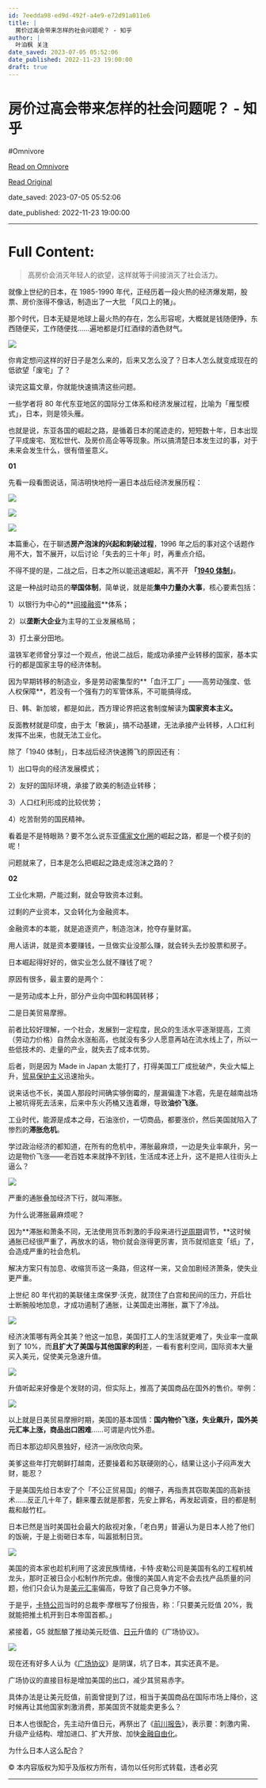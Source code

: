 ```yaml
---
id: 7eedda98-ed9d-492f-a4e9-e72d91a011e6
title: |
  房价过高会带来怎样的社会问题呢？ - 知乎
author: |
  叶泊枫​​ 关注
date_saved: 2023-07-05 05:52:06
date_published: 2022-11-23 19:00:00
draft: true
---
```


# 房价过高会带来怎样的社会问题呢？ - 知乎
#Omnivore

[Read on Omnivore](https://omnivore.app/me/https-www-zhihu-com-question-403538977-answer-2447033931-18925773bae)

[Read Original](https://www.zhihu.com/question/403538977/answer/2447033931)

date_saved: 2023-07-05 05:52:06

date_published: 2022-11-23 19:00:00

--- 

# Full Content: 

> 高房价会消灭年轻人的欲望，这样就等于间接消灭了社会活力。

就像上世纪的日本，在 1985-1990 年代，正经历着一段火热的经济爆发期，股票、房价涨得不像话，制造出了一大批 「风口上的猪」。

那个时代，日本无疑是地球上最火热的存在，怎么形容呢，大概就是钱随便挣，东西随便买，工作随便找……遍地都是灯红酒绿的酒色财气。

![](https://proxy-prod.omnivore-image-cache.app/2120x1440,sF6v2-CIxQH3Cl5bBI9ilEBnFguWx8K0FPRZsFXgezb8/https://pic1.zhimg.com/50/v2-e47fced65240cee05564714b792d1408_720w.jpg?source=1940ef5c)

你肯定想问这样的好日子是怎么来的，后来又怎么没了？日本人怎么就变成现在的低欲望「废宅」了？

读完这篇文章，你就能快速搞清这些问题。

一些学者将 80 年代东亚地区的国际分工体系和经济发展过程，比喻为「雁型模式」，日本，则是领头雁。

也就是说，东亚各国的崛起之路，是循着日本的尾迹走的，短短数十年，日本出现了平成废宅、宽松世代、及房价高企等等现象。所以搞清楚日本发生过的事，对于未来会发生什么，很有借鉴意义。

**01**

先看一段看图说话，简洁明快地捋一遍日本战后经济发展历程：

![](https://proxy-prod.omnivore-image-cache.app/1080x7588,sDYgL7W6Zpw3SRdfdsP1xP-VkSVq4f6SEqFqSGV_pBIA/https://pica.zhimg.com/50/v2-10109c2007c09a948d9ab3af6589cc2a_720w.jpg?source=1940ef5c)

![](https://proxy-prod.omnivore-image-cache.app/1080x7588,sKvfkdeaPlaWT6RFmlJ3vRshnZqdIc4jprWg1dUzeF9A/https://pic1.zhimg.com/50/v2-193106b8aca335a829a99222c44b4270_720w.jpg?source=1940ef5c)

![](https://proxy-prod.omnivore-image-cache.app/1071x1184,slSgtg3kCqR8L5kPaYwa-uTcIRKuh93RenlF-5HXbTRo/https://pic1.zhimg.com/50/v2-2a44fa7e6d6dd4e6b58d3b52e3459cca_720w.jpg?source=1940ef5c)

本篇重心，在于聊透**房产泡沫的兴起和刺破过程**，1996 年之后的事对这个话题作用不大，暂不展开，以后讨论「失去的三十年」时，再重点介绍。

不得不提的是，二战之后，日本之所以能迅速崛起，离不开 **「[1940 体制](https://www.zhihu.com/search?q=1940%20%E4%BD%93%E5%88%B6&search%5Fsource=Entity&hybrid%5Fsearch%5Fsource=Entity&hybrid%5Fsearch%5Fextra=%7B%22sourceType%22%3A%22answer%22%2C%22sourceId%22%3A2447033931%7D)」**。

这是一种战时动员的**举国体制**，简单说，就是能**集中力量办大事**，核心要素包括：

1）以银行为中心的**[间接融资](https://www.zhihu.com/search?q=%E9%97%B4%E6%8E%A5%E8%9E%8D%E8%B5%84&search%5Fsource=Entity&hybrid%5Fsearch%5Fsource=Entity&hybrid%5Fsearch%5Fextra=%7B%22sourceType%22%3A%22answer%22%2C%22sourceId%22%3A2447033931%7D)**体系；

2）以**垄断大企业**为主导的工业发展格局；

3）打土豪分田地。

温铁军老师曾分享过一个观点，他说二战后，能成功承接产业转移的国家，基本实行的都是国家主导的经济体制。

因为早期转移的制造业，多是劳动密集型的**「血汗工厂」——高劳动强度、低人权保障**，若没有一个强有力的军管体系，不可能搞得成。

日、韩、新加坡，都是如此，西方理论界把这套制度解读为**国家资本主义。**

反面教材就是印度，由于太「散装」，搞不动基建，无法承接产业转移，人口红利发挥不出来，也就无法工业化。

除了「1940 体制」，日本战后经济快速腾飞的原因还有：

1）出口导向的经济发展模式；

2）友好的国际环境，承接了欧美的制造业转移；

3）人口红利形成的比较优势；

4）吃苦耐劳的国民精神。

看着是不是特眼熟？要不怎么说东亚[儒家文化圈](https://www.zhihu.com/search?q=%E5%84%92%E5%AE%B6%E6%96%87%E5%8C%96%E5%9C%88&search%5Fsource=Entity&hybrid%5Fsearch%5Fsource=Entity&hybrid%5Fsearch%5Fextra=%7B%22sourceType%22%3A%22answer%22%2C%22sourceId%22%3A2447033931%7D)的崛起之路，都是一个模子刻的呢！

问题就来了，日本是怎么把崛起之路走成泡沫之路的？ 

**02**

工业化末期，产能过剩，就会导致资本过剩。

过剩的产业资本，又会转化为金融资本。

金融资本的本能，就是追逐资产，制造泡沫，抢夺存量财富。

用人话讲，就是资本要赚钱，一旦做实业没那么赚，就会转头去炒股票和房子。

日本崛起得好好的，做实业怎么就不赚钱了呢？

原因有很多，最主要的是两个：

一是劳动成本上升，部分产业向中国和韩国转移；

二是日美贸易摩擦。

前者比较好理解，一个社会，发展到一定程度，民众的生活水平逐渐提高，工资（劳动力价格）自然会水涨船高，也就没有多少人愿意再站在流水线上了，所以一些低技术的、走量的产业，就失去了成本优势。

后者，则是因为 Made in Japan 太能打了，打得美国工厂成批破产，失业大幅上升，[贸易保护主义](https://www.zhihu.com/search?q=%E8%B4%B8%E6%98%93%E4%BF%9D%E6%8A%A4%E4%B8%BB%E4%B9%89&search%5Fsource=Entity&hybrid%5Fsearch%5Fsource=Entity&hybrid%5Fsearch%5Fextra=%7B%22sourceType%22%3A%22answer%22%2C%22sourceId%22%3A2447033931%7D)迅速抬头。

说来话也不长，美国人那段时间确实够倒霉的，屋漏偏逢下冰雹，先是在越南战场上被坑得死去活来，后来中东火药桶又连着爆，导致**油价飞涨**。

工业时代，能源是成本之母，石油涨价，一切商品，都要涨价，然后美国就陷入了惨烈的**滞胀危机**。

学过政治经济的都知道，在所有的危机中，滞胀最麻烦，一边是失业率飙升，另一边是物价飞涨——老百姓本来就挣不到钱，生活成本还上升，这不是把人往街头上逼么？

![](https://proxy-prod.omnivore-image-cache.app/2560x1340,sGwWKBxmeyfvNnWTJIH9qhwoOH0I6gkFlXCIoc4JKgdk/https://pic1.zhimg.com/50/v2-cb8b53a033d5bcf98af44452c63e06e2_720w.jpg?source=1940ef5c)

严重的通胀叠加经济下行，就叫滞胀。

为什么说滞胀最麻烦呢？

因为**滞胀和萧条不同，无法使用货币刺激的手段来进行[逆周期](https://www.zhihu.com/search?q=%E9%80%86%E5%91%A8%E6%9C%9F&search%5Fsource=Entity&hybrid%5Fsearch%5Fsource=Entity&hybrid%5Fsearch%5Fextra=%7B%22sourceType%22%3A%22answer%22%2C%22sourceId%22%3A2447033931%7D)调节，**这时候通胀已经很严重了，再放水的话，物价就会涨得更厉害，货币就彻底变「纸」了，会造成严重的社会危机。

解决方案只有加息、收缩货币这一条路，但这样一来，又会加剧经济萧条，使失业更严重。

上世纪 80 年代初的美联储主席保罗·沃克，就顶住了白宫和民间的压力，开启壮士断腕般地加息，才成功遏制了通胀，让美国走出滞胀，赢下了冷战。

![](https://proxy-prod.omnivore-image-cache.app/2560x1242,sWn7ttxh6cJN5N3dzK8NsEvRuTR-TY9ilY4S4iifqYuc/https://picx.zhimg.com/50/v2-7fb18e925f4a06638e206df594e94421_720w.jpg?source=1940ef5c)

经济决策哪有两全其美？他这一加息，美国打工人的生活就更难了，失业率一度飙到了 10%，而**且扩大了美国与其他国家的利**差，一看有套利空间，国际资本大量买入美元，促使美元急速升值。

![](https://proxy-prod.omnivore-image-cache.app/2560x1381,sTqyRat65ndvAWmH6LvdqDghQNyMNs-RGShhm-4IuKtM/https://pic1.zhimg.com/50/v2-275fe058f395a7acf81a4a8b21e18b79_720w.jpg?source=1940ef5c)

升值听起来好像是个发财的词，但实际上，推高了美国商品在国外的售价。举例：

![](https://proxy-prod.omnivore-image-cache.app/2560x1432,s92LfpLON3peVXcLk7IKpFrFgxJmUnseYl-K5Bao_NbQ/https://picx.zhimg.com/50/v2-963effe141acb8801c10e0c5e5ea0c50_720w.jpg?source=1940ef5c)

以上就是日美贸易摩擦时期，美国的基本国情：**国内物价飞涨，失业飙升，国外美元汇率上涨，商品出口困难**……可谓是内忧外患。

而日本那边却风景独好，经济一派欣欣向荣。

美爹这些年打完朝鲜打越南，还要操着和苏联硬刚的心，结果让这小子闷声发大财，能忍？

于是美国先给日本安了个「不公正贸易国」的帽子，再指责其窃取美国的高新技术……反正几十年了，翻来覆去就是那套，先安上罪名，再发起调查，目的都是制裁和敲竹杠。

日本已然是当时美国社会最大的敌视对象，「老白男」普遍认为是日本人抢了他们的饭碗，于是上街砸日本车，叫嚣抵制日货。

![](https://proxy-prod.omnivore-image-cache.app/2557x1440,sdQ5gMyumpHR4ehXc4wPdQCj-QGRqlWGSyF555_1pECA/https://pic1.zhimg.com/50/v2-bd1466f77c270610c757613aae830f98_720w.jpg?source=1940ef5c)

美国的资本家也趁机利用了这波民族情绪，卡特·皮勒公司是美国有名的工程机械龙头，那时正被日企小松制作所完虐。傲慢的美国人肯定不会去找产品质量的问题，他们只会认为是[美元汇率](https://www.zhihu.com/search?q=%E7%BE%8E%E5%85%83%E6%B1%87%E7%8E%87&search%5Fsource=Entity&hybrid%5Fsearch%5Fsource=Entity&hybrid%5Fsearch%5Fextra=%7B%22sourceType%22%3A%22answer%22%2C%22sourceId%22%3A2447033931%7D)偏高，导致了自己竞争力不够。

于是乎，[卡特公司](https://www.zhihu.com/search?q=%E5%8D%A1%E7%89%B9%E5%85%AC%E5%8F%B8&search%5Fsource=Entity&hybrid%5Fsearch%5Fsource=Entity&hybrid%5Fsearch%5Fextra=%7B%22sourceType%22%3A%22answer%22%2C%22sourceId%22%3A2447033931%7D)当时的总裁李·摩根写了份报告，称：「只要美元贬值 20%，我就能把推土机开到日本帝国首都。」

紧接着，G5 就酝酿了推动美元贬值、[日元](https://www.zhihu.com/search?q=%E6%97%A5%E5%85%83&search%5Fsource=Entity&hybrid%5Fsearch%5Fsource=Entity&hybrid%5Fsearch%5Fextra=%7B%22sourceType%22%3A%22answer%22%2C%22sourceId%22%3A2447033931%7D)升值的《广场协议》。

![](https://proxy-prod.omnivore-image-cache.app/2560x1436,sLelkzcliuiuFhmowiZPUn4ZgzBdNZ2BWbras5ViYBJw/https://picx.zhimg.com/50/v2-878df6885b52d361bbe885ebeb729b11_720w.jpg?source=1940ef5c)

现在还有好多人认为《[广场协议](https://www.zhihu.com/search?q=%E5%B9%BF%E5%9C%BA%E5%8D%8F%E8%AE%AE&search%5Fsource=Entity&hybrid%5Fsearch%5Fsource=Entity&hybrid%5Fsearch%5Fextra=%7B%22sourceType%22%3A%22answer%22%2C%22sourceId%22%3A2447033931%7D)》是阴谋，坑了日本，其实还真不是。

广场协议的直接目标是增加美国的出口，减少其贸易赤字。

具体办法是让美元贬值，前面曾提到了过，相当于美国商品在国际市场上降价，这时候再让其他国家刺激消费，那美国货不就能卖更多么？

日本人也很配合，先主动升值日元，再祭出了《[前川报告](https://www.zhihu.com/search?q=%E5%89%8D%E5%B7%9D%E6%8A%A5%E5%91%8A&search%5Fsource=Entity&hybrid%5Fsearch%5Fsource=Entity&hybrid%5Fsearch%5Fextra=%7B%22sourceType%22%3A%22answer%22%2C%22sourceId%22%3A2447033931%7D)》，表示要：刺激内需、升级产业结构、增加进口、扩大开放、加快[金融自由化](https://www.zhihu.com/search?q=%E9%87%91%E8%9E%8D%E8%87%AA%E7%94%B1%E5%8C%96&search%5Fsource=Entity&hybrid%5Fsearch%5Fsource=Entity&hybrid%5Fsearch%5Fextra=%7B%22sourceType%22%3A%22answer%22%2C%22sourceId%22%3A2447033931%7D)。

为什么日本人这么配合？

© 本内容版权为知乎及版权方所有，请勿以任何形式转载，违者必究

---

